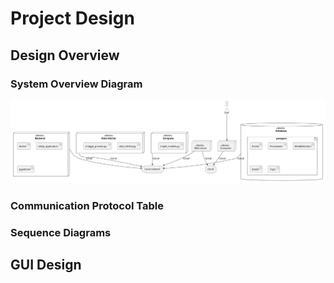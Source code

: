 # Project Design

## Design Overview


### System Overview Diagram

![](fig/deployment_diagram.svg)

### Communication Protocol Table

### Sequence Diagrams


## GUI Design


